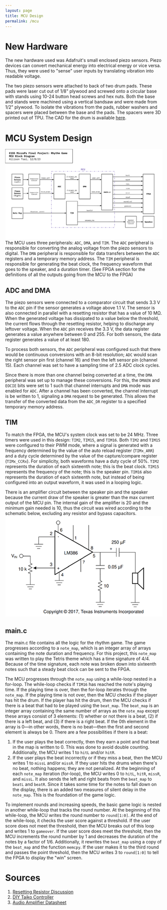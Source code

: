 ```yaml
---
layout: page
title: MCU Design
permalink: /mcu
---
```


# New Hardware

The new hardware used was Adafruit's small enclosed piezo sensors. Piezo devices can convert mechanical energy into electrical energy or vice versa. Thus, they were used to "sense" user inputs by translating vibration into readable voltage.

The two piezo sensors were attached to back of two drum pads. These pads were laser cut out of 1/8" plywood and screwed onto a circular base with stands using 10-24 button head screws and hex nuts. Both the base and stands were machined using a vertical bandsaw and were made from 1/2" plywood. To isolate the vibrations from the pads, rubber washers and spacers were placed between the base and the pads. The spacers were 3D printed out of TPU. The CAD for the drum is available [here](https://github.com/julia-du/Rhythm-Game/tree/main/src/CAD).

# MCU System Design

![MCUBlockDiagram](./assets/schematics/MCUBlockDiagram.png)
The MCU uses three peripherals: `ADC`, `DMA`, and `TIM`. The `ADC` peripheral is responsible for converting the analog voltage from the piezo sensors to digital. The `DMA` peripheral is responsible for data transfers between the `ADC` registers and a temporary memory address. The `TIM` peripheral is responsible for generating the beat clock, the frequency waveform that goes to the speaker, and a duration timer. (See FPGA section for the definitions of all the outputs going from the MCU to the FPGA)

## ADC and DMA

The piezo sensors were connected to a comparator circuit that sends 3.3 V to the `ADC` pin if the sensor generates a voltage above 1.1 V. The sensor is also connected in parallel with a resetting resistor that has a value of 10 MΩ. When the generated voltage has dissipated to a value below the threshold, the current flows through the resetting resistor, helping to discharge any leftover voltage. When the `ADC` pin receives the 3.3 V, the data register generates a value anywhere between 0 and 255. For both sensors, the data register generates a value of at least 180. 

To process both sensors, the `ADC` peripheral was configured such that there would be continuous conversions with an 8-bit resolution; `ADC` would scan the right sensor pin first (channel 16) and then the left sensor pin (channel 15). Each channel was set to have a sampling time of 2.5 ADC clock cycles.

Since there is more than one channel being converted at a time, the `DMA` peripheral was set up to manage these conversions. For this, the `DMAEN` and `EOCIE` bits were set to 1 such that channel interrupts and `DMA` mode was enabled for `ADC`. After a channel has been converted, the channel interrupt is be written to 1, signaling a `DMA` request to be generated. This allows the transfer of the converted data from the `ADC_DR` register to a specified temporary memory address. 

## TIM

To match the FPGA, the MCU's system clock was set to be 24 MHz. Three timers were used in this design: `TIM2`, `TIM15`, and `TIM16`. Both `TIM2` and `TIM15` were configured to their PWM mode, where a signal is generated with a frequency determined by the value of the auto reload register (`TIMx_ARR`) and a duty cycle determined by the value of the capture/compare register (`TIMx_CCRx`). For simplicity, both waveforms have a duty cycle of 50%. `TIM2` represents the duration of each sixteenth note; this is the beat clock. `TIM15` represents the frequency of the note; this is the speaker pin. `TIM16` also represents the duration of each sixteenth note, but instead of being configured into an output waveform, it was used in a looping logic. 

There is an amplifier circuit between the speaker pin and the speaker because the current draw of the speaker is greater than the max current output of the MCU pin. The internal gain of the amplifier is 20 and the minimum gain needed is 10, thus the circuit was wired according to the schematic below, excluding any resistor and bypass capacitors. 
![AudioAmplifierCircuit](./assets/schematics/AudioAmplifierCircuit.png)

## main.c

The main.c file contains all the logic for the rhythm game. The game progresses according to a `note_map`, which is an integer array of arrays containing the note duration and frequency. For this project, this `note_map` was written to play the Tetris theme which has a time signature of 4/4. Because of the time signature, each note was broken down into sixteenth notes such that a steady beat clock can be sent to the FPGA.  

The MCU progresses through the `note_map` using a while-loop nested in a for-loop. The while-loop checks if `TIM16` has reached the note's playing time. If the playing time is over, then the for-loop iterates through the `note_map`. If the playing time is not over, then the MCU checks if the player has hit the drum. If the player has hit the drum, then the MCU checks if there is a beat that had to be played using the `beat_map`. The `beat_map` is an integer array containing the same number of arrays as the `note_map` except these arrays consist of 3 elements: (1) whether or not there is a beat, (2) if there is a left beat, and (3) if there is a right beat. If the 0th element in the array is 0—in other words, there is no beat—then the first and second element is always be 0. There are a few possibilities if there is a beat:
1. If the user plays the beat correctly, then they earn a point and that beat in the map is written to 0. This was done to avoid double counting. Additionally, the MCU writes 1 to `hitL` and/or `hitR`. 
2. If the user plays the beat incorrectly or if they miss a beat, then the MCU writes 1 to `missL` and/or `missR`. 
If they user hits the drums when there's no beat, nothing happens; they are not penalized. At the beginning of each `note_map` iteration (for-loop), the MCU writes 0 to `hitL`, `hitR`, `missR`, and `missL`. It also sends the left and right beats from the `beat_map` to `beatL` and `beatR`. Since it takes some time for the notes to fall down on the display, there is an added two measures of silent delay in the `note_map`. This is the foundation of the game logic. 

To implement rounds and increasing speeds, the basic game logic is nested in another while-loop that tracks the round number. At the beginning of this while-loop, the MCU writes the round number to `round[1:0]`. At the end of the while-loop, it checks the user score against a threshold. If the user score does not meet the threshold, then the MCU breaks out of this loop and writes 1 to `gameover`. If the user score does meet the threshold, then the MCU increments the round number by 1 and decreases the duration of the notes by a factor of 1/6. Additionally, it rewrites the `beat_map` using a copy of the `beat_map` and the function `memcpy`. If the user makes it to the third round and passes the point threshold, then the MCU writes 3 to `round[1:0]` to tell the FPGA to display the "win" screen.

# Sources
1. [Resetting Resistor Discussion](https://electronics.stackexchange.com/questions/591824/buzzer-differences-and-configurations)
2. [DIY Taiko Controller](https://www.youtube.com/watch?v=iDH8DRCk5Zs)
3. [Audio Amplifier Datasheet](https://www.ti.com/lit/ds/symlink/lm386.pdf)